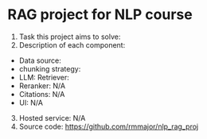 # RAG project for NLP course

1. Task this project aims to solve:
2. Description of each component:
 - Data source: 
 - chunking strategy:
 - LLM: Retriever:
 - Reranker: N/A
 - Citations: N/A
 - UI: N/A

3. Hosted service: N/A
4. Source code: https://github.com/rmmajor/nlp_rag_proj